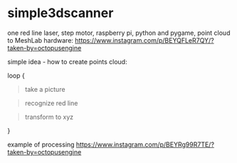 # simple3dscanner
one red line laser, step motor, raspberry pi, python and pygame, point cloud to MeshLab
hardware:
https://www.instagram.com/p/BEYQFLeR7QY/?taken-by=octopusengine



simple idea - how to create points cloud:


loop {

  > take a picture 

  > recognize red line

  > transform to xyz
  
  }
  
  example of processing
  https://www.instagram.com/p/BEYRg99R7TE/?taken-by=octopusengine
  
